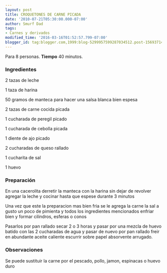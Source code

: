 ```yaml
---
layout: post
title: CROQUETONES DE CARNE PICADA
date: '2010-07-21T05:30:00.000-07:00'
author: Smurf Dad
tags:
- Carnes y derivados
modified_time: '2016-03-16T01:52:57.799-07:00'
blogger_id: tag:blogger.com,1999:blog-5299957599287034512.post-156937141820804189
---
```


Para 8 personas.
<b>Tiempo</b> 40 minutos.

<h3>Ingredientes</h3>

2 tazas de leche

1 taza de harina

50 gramos de manteca para hacer una salsa blanca bien espesa

2 tazas de carne cocida picada

1 cucharada de peregil picado

1 cucharada de cebolla picada

1 diente de ajo picado

2 cucharadas de queso rallado

1 cucharita de sal

1 huevo

<h3>Preparación</h3>

En una cacerolita derretir la manteca con la harina sin dejar de revolver agregar la leche y cocinar hasta que espese durante 3 minutos

Una vez que este la preparacion mas bien fria se le agrega la carne la sal a gusto un poco de pimienta y todos los ingredientes mencionados enfriar bien y formar cilindros, esferas o conos

Pasarlos por pan rallado secar 2 o 3 horas y pasar por una mezcla de huevo batido con las 2 cucharadas de agua y pasar de nuevo por pan rallado freir en abundante aceite caliente escurrir sobre papel absorvente arrugado.

<h3>Observaciones</h3>

Se puede sustituir la carne por el pescado, pollo, jamon, espinacas o huevo duro

